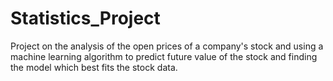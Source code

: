 # Statistics_Project
Project on the analysis of the open prices of a company's stock and using a machine learning algorithm to predict future value of the stock and finding the model which best fits the stock data.
